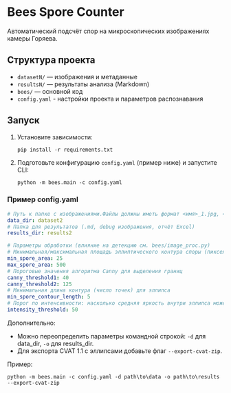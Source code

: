 # Bees Spore Counter

Автоматический подсчёт спор на микроскопических изображениях камеры Горяева.

## Структура проекта

- `datasetN/` — изображения и метаданные
- `resultsN/` — результаты анализа (Markdown)
- `bees/` — основной код
- `config.yaml` - настройки проекта и параметров распознавания

## Запуск

1. Установите зависимости:
   ```
   pip install -r requirements.txt
   ```
2. Подготовьте конфигурацию `config.yaml` (пример ниже) и запустите CLI:
   ```
   python -m bees.main -c config.yaml
   ```

### Пример config.yaml
```yaml
# Путь к папке с изображениями.Файлы должны иметь формат <имя>_1.jpg, <имя>_2.jpg, <имя>_3.jpg
data_dir: dataset2
# Папка для результатов (.md, debug изображения, отчёт Excel)
results_dir: results2

# Параметры обработки (влияние на детекцию см. bees/image_proc.py)
# Минимальная/максимальная площадь эллиптического контура споры (пиксели)
min_spore_area: 25
max_spore_area: 500
# Пороговые значения алгоритма Canny для выделения границ
canny_threshold1: 40
canny_threshold2: 125
# Минимальная длина контура (число точек) для эллипса
min_spore_contour_length: 5
# Порог по интенсивности: насколько средняя яркость внутри эллипса может отличаться от фона
intensity_threshold: 50
```

Дополнительно:
- Можно переопределить параметры командной строкой: `-d` для data_dir, `-o` для results_dir.
- Для экспорта CVAT 1.1 с эллипсами добавьте флаг `--export-cvat-zip`.

Пример:
```
python -m bees.main -c config.yaml -d path\to\data -o path\to\results --export-cvat-zip
```